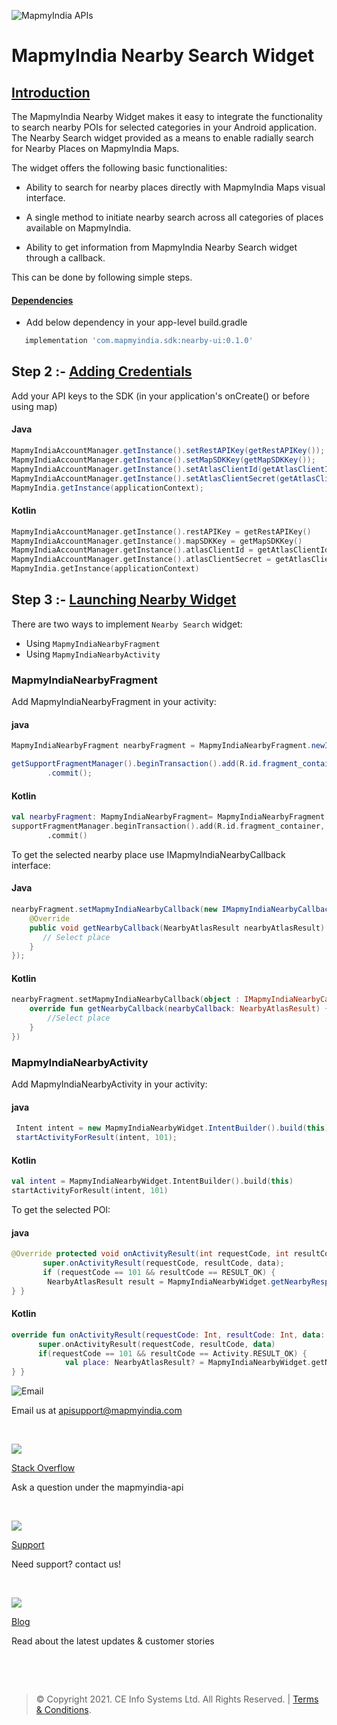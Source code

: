 

![MapmyIndia APIs](https://www.mapmyindia.com/api/img/mapmyindia-api.png)  
  

# MapmyIndia Nearby Search Widget

## [Introduction](#Introduction)

The MapmyIndia Nearby Widget makes it easy to integrate the functionality to search nearby POIs for selected categories in your Android application. The Nearby Search widget provided as a means to enable radially search for Nearby Places on MapmyIndia Maps.

The widget offers the following basic functionalities:

- Ability to search for nearby places directly with MapmyIndia Maps visual interface.

- A single method to initiate nearby search across all categories of places available on MapmyIndia.

- Ability to get information from MapmyIndia Nearby Search widget through a callback.

This can be done by following simple steps.

	
#### [Dependencies](#Dependencies)

- Add below dependency in your app-level build.gradle	
~~~groovy	
   implementation 'com.mapmyindia.sdk:nearby-ui:0.1.0'
~~~	

## Step 2 :-  [Adding Credentials](#Adding-Credentials)

Add your API keys to the SDK (in your application's onCreate() or before using map)

#### Java	
```java	
MapmyIndiaAccountManager.getInstance().setRestAPIKey(getRestAPIKey());  	
MapmyIndiaAccountManager.getInstance().setMapSDKKey(getMapSDKKey());  		
MapmyIndiaAccountManager.getInstance().setAtlasClientId(getAtlasClientId());  	
MapmyIndiaAccountManager.getInstance().setAtlasClientSecret(getAtlasClientSecret());  	
MapmyIndia.getInstance(applicationContext);
```	
#### Kotlin	
```kotlin	
MapmyIndiaAccountManager.getInstance().restAPIKey = getRestAPIKey()  	
MapmyIndiaAccountManager.getInstance().mapSDKKey = getMapSDKKey()  		
MapmyIndiaAccountManager.getInstance().atlasClientId = getAtlasClientId()  	
MapmyIndiaAccountManager.getInstance().atlasClientSecret = getAtlasClientSecret()	
MapmyIndia.getInstance(applicationContext)
```	

  
## Step 3 :-  [Launching Nearby Widget](#Launching-Nearby-Widget)

There are two ways to implement  `Nearby Search`  widget:

-   Using `MapmyIndiaNearbyFragment`
-   Using  `MapmyIndiaNearbyActivity`

### MapmyIndiaNearbyFragment
Add MapmyIndiaNearbyFragment in your activity:

#### java
~~~java
MapmyIndiaNearbyFragment nearbyFragment = MapmyIndiaNearbyFragment.newInstance();

getSupportFragmentManager().beginTransaction().add(R.id.fragment_container, nearbyFragment, MapmyIndiaNearbyFragment.class.getSimpleName())  
        .commit();  
~~~

#### Kotlin
~~~kotlin
val nearbyFragment: MapmyIndiaNearbyFragment= MapmyIndiaNearbyFragment.newInstance()
supportFragmentManager.beginTransaction().add(R.id.fragment_container, nearbyFragment, MapmyIndiaNearbyFragment::class.java.simpleName)  
        .commit()
~~~

To get the selected nearby place use IMapmyIndiaNearbyCallback interface:
#### Java
~~~java
nearbyFragment.setMapmyIndiaNearbyCallback(new IMapmyIndiaNearbyCallback() {  
    @Override  
    public void getNearbyCallback(NearbyAtlasResult nearbyAtlasResult) {  
       // Select place
    }    
});
~~~
#### Kotlin
~~~kotlin
nearbyFragment.setMapmyIndiaNearbyCallback(object : IMapmyIndiaNearbyCallback {  
    override fun getNearbyCallback(nearbyCallback: NearbyAtlasResult) {  
        //Select place  
    }  
})
~~~

### MapmyIndiaNearbyActivity
Add MapmyIndiaNearbyActivity in your activity:  
####  java  
~~~java  
 Intent intent = new MapmyIndiaNearbyWidget.IntentBuilder().build(this);   
 startActivityForResult(intent, 101);  
~~~  
  
####  Kotlin  
  
~~~kotlin  
val intent = MapmyIndiaNearbyWidget.IntentBuilder().build(this)   
startActivityForResult(intent, 101)  
~~~  
  
To get the selected POI:  
####  java  
  
~~~java  
@Override protected void onActivityResult(int requestCode, int resultCode, @Nullable Intent data) {    
       super.onActivityResult(requestCode, resultCode, data);    
       if (requestCode == 101 && resultCode == RESULT_OK) {    
        NearbyAtlasResult result = MapmyIndiaNearbyWidget.getNearbyResponse(data);    
} }  
~~~  
  
####  Kotlin  
  
~~~kotlin  
override fun onActivityResult(requestCode: Int, resultCode: Int, data: Intent?) {    
      super.onActivityResult(requestCode, resultCode, data)    
      if(requestCode == 101 && resultCode == Activity.RESULT_OK) {    
            val place: NearbyAtlasResult? = MapmyIndiaNearbyWidget.getNearbyResponse(data!!)              
} }  
~~~  
  
![Email](https://www.google.com/a/cpanel/mapmyindia.co.in/images/logo.gif?service=google_gsuite)   
  
Email us at [apisupport@mapmyindia.com](mailto:apisupport@mapmyindia.com)  
  
​  
  
![](https://www.mapmyindia.com/api/img/icons/stack-overflow.png)  
  
[Stack  Overflow](https://stackoverflow.com/questions/tagged/mapmyindia-api)  
  
Ask a question under the mapmyindia-api  
  
​  
  
![](https://www.mapmyindia.com/api/img/icons/support.png)  
  
[Support](https://www.mapmyindia.com/api/index.php#f_cont)  
  
Need support? contact us!  
  
​  
  
![](https://www.mapmyindia.com/api/img/icons/blog.png)  
  
[Blog](http://www.mapmyindia.com/blog/)  
  
Read about the latest updates & customer stories  
  
​  
  
​  
  
> © Copyright 2021. CE Info Systems Ltd. All Rights Reserved. | [Terms & Conditions](http://www.mapmyindia.com/api/terms-&-conditions).